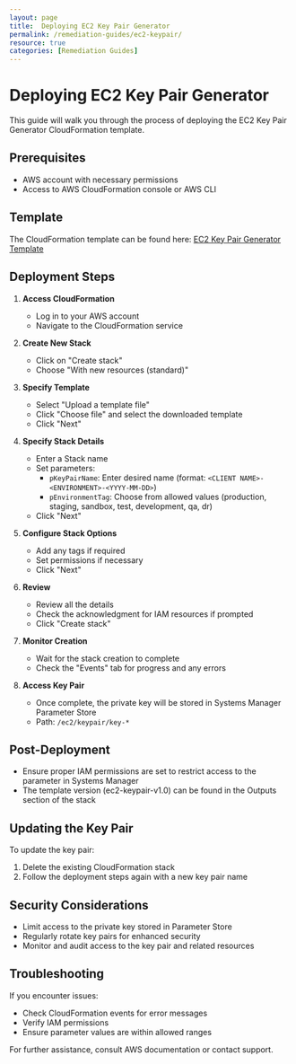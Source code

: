 ```yaml
---
layout: page
title:  Deploying EC2 Key Pair Generator
permalink: /remediation-guides/ec2-keypair/
resource: true
categories: [Remediation Guides]
---
```


#  Deploying EC2 Key Pair Generator

This guide will walk you through the process of deploying the EC2 Key Pair Generator CloudFormation template.

## Prerequisites

- AWS account with necessary permissions
- Access to AWS CloudFormation console or AWS CLI

## Template

The CloudFormation template can be found here:
[EC2 Key Pair Generator Template](https://github.com/Cloud303/wafr-remediations/blob/main/cloudformation/ec2/ec2-keypair.yml)

## Deployment Steps

1. **Access CloudFormation**
   - Log in to your AWS account
   - Navigate to the CloudFormation service

2. **Create New Stack**
   - Click on "Create stack"
   - Choose "With new resources (standard)"

3. **Specify Template**
   - Select "Upload a template file"
   - Click "Choose file" and select the downloaded template
   - Click "Next"

4. **Specify Stack Details**
   - Enter a Stack name
   - Set parameters:
     - `pKeyPairName`: Enter desired name (format: `<CLIENT NAME>-<ENVIRONMENT>-<YYYY-MM-DD>`)
     - `pEnvironmentTag`: Choose from allowed values (production, staging, sandbox, test, development, qa, dr)
   - Click "Next"

5. **Configure Stack Options**
   - Add any tags if required
   - Set permissions if necessary
   - Click "Next"

6. **Review**
   - Review all the details
   - Check the acknowledgment for IAM resources if prompted
   - Click "Create stack"

7. **Monitor Creation**
   - Wait for the stack creation to complete
   - Check the "Events" tab for progress and any errors

8. **Access Key Pair**
   - Once complete, the private key will be stored in Systems Manager Parameter Store
   - Path: `/ec2/keypair/key-*`

## Post-Deployment

- Ensure proper IAM permissions are set to restrict access to the parameter in Systems Manager
- The template version (ec2-keypair-v1.0) can be found in the Outputs section of the stack

## Updating the Key Pair

To update the key pair:
1. Delete the existing CloudFormation stack
2. Follow the deployment steps again with a new key pair name

## Security Considerations

- Limit access to the private key stored in Parameter Store
- Regularly rotate key pairs for enhanced security
- Monitor and audit access to the key pair and related resources

## Troubleshooting

If you encounter issues:
- Check CloudFormation events for error messages
- Verify IAM permissions
- Ensure parameter values are within allowed ranges

For further assistance, consult AWS documentation or contact support.
